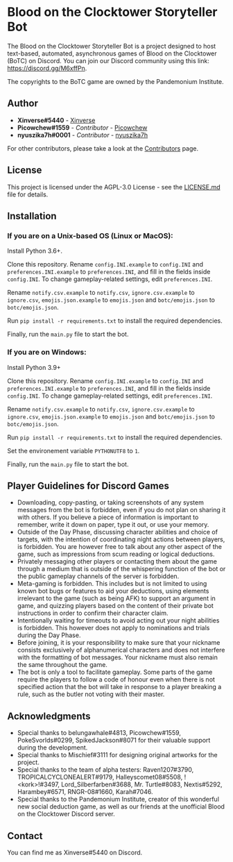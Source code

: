 # Blood on the Clocktower Storyteller Bot

The Blood on the Clocktower Storyteller Bot is a project designed to host text-based, automated, asynchronous games of Blood on the Clocktower (BoTC) on Discord.
You can join our Discord community using this link: https://discord.gg/M6xffPn.

The copyrights to the BoTC game are owned by the Pandemonium Institute.

## Author

* **Xinverse#5440** - [Xinverse](https://github.com/Xinverse)
* **Picowchew#1559** - *Contributor* - [Picowchew](https://github.com/Picowchew)
* **nyuszika7h#0001** - *Contributor* - [nyuszika7h](https://github.com/nyuszika7h)

For other contributors, please take a look at the [Contributors](https://github.com/Xinverse/Blood-on-the-Clocktower-Storyteller-Discord-Bot/graphs/contributors) page.

## License

This project is licensed under the AGPL-3.0 License - see the [LICENSE.md](LICENSE.md) file for details.

## Installation

### If you are on a Unix-based OS (Linux or MacOS):

Install Python 3.6+.

Clone this repository. Rename `config.INI.example` to `config.INI` and `preferences.INI.example` to `preferences.INI`, and fill in the fields inside `config.INI`. To change gameplay-related settings, edit `preferences.INI`.

Rename `notify.csv.example` to `notify.csv`, `ignore.csv.example` to `ignore.csv`, `emojis.json.example` to `emojis.json` and `botc/emojis.json` to `botc/emojis.json`.

Run `pip install -r requirements.txt` to install the required dependencies.

Finally, run the `main.py` file to start the bot.

### If you are on Windows:

Install Python 3.9+

Clone this repository. Rename `config.INI.example` to `config.INI` and `preferences.INI.example` to `preferences.INI`, and fill in the fields inside `config.INI`. To change gameplay-related settings, edit `preferences.INI`.

Rename `notify.csv.example` to `notify.csv`, `ignore.csv.example` to `ignore.csv`, `emojis.json.example` to `emojis.json` and `botc/emojis.json` to `botc/emojis.json`.

Run `pip install -r requirements.txt` to install the required dependencies.

Set the environement variable `PYTHONUTF8` to `1`.

Finally, run the `main.py` file to start the bot.

## Player Guidelines for Discord Games

* Downloading, copy-pasting, or taking screenshots of any system messages from the bot is forbidden, even if you do not plan on sharing it with others. If you believe a piece of information is important to remember, write it down on paper, type it out, or use your memory.
* Outside of the Day Phase, discussing character abilities and choice of targets, with the intention of coordinating night actions between players, is forbidden. You are however free to talk about any other aspect of the game, such as impressions from scum reading or logical deductions.
* Privately messaging other players or contacting them about the game through a medium that is outside of the whispering function of the bot or the public gameplay channels of the server is forbidden.
* Meta-gaming is forbidden. This includes but is not limited to using known bot bugs or features to aid your deductions, using elements irrelevant to the game (such as being AFK) to support an argument in game, and quizzing players based on the content of their private bot instructions in order to confirm their character claim.
* Intentionally waiting for timeouts to avoid acting out your night abilities is forbidden. This however does not apply to nominations and trials during the Day Phase.
* Before joining, it is your responsibility to make sure that your nickname consists exclusively of alphanumerical characters and does not interfere with the formatting of bot messages. Your nickname must also remain the same throughout the game.
* The bot is only a tool to facilitate gameplay. Some parts of the game require the players to follow a code of honour even when there is not specified action that the bot will take in response to a player breaking a rule, such as the butler not voting with their master.

## Acknowledgments

* Special thanks to belungawhale#4813, Picowchew#1559, PokeSvorlds#0299, SpikedJackson#8071 for their valuable support during the development.
* Special thanks to Mischief#3111 for designing original artworks for the project.
* Special thanks to the team of alpha testers: Raven1207#3790, TROPICALCYCLONEALERT#9179, Halleyscomet08#5508, !\<kork\>!#3497, Lord_Silberfarben#3688, Mr. Turtle#8083, Nextis#5292, Harambey#6571, RNGR-08#1660, Karah#7046.
* Special thanks to the Pandemonium Institute, creator of this wonderful new social deduction game, as well as our friends at the unofficial Blood on the Clocktower Discord server.

## Contact

You can find me as Xinverse#5440 on Discord.
